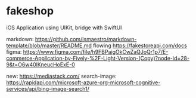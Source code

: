 # fakeshop
iOS Application using UIKit, bridge with SwiftUI

markdown: https://github.com/Ismaestro/markdown-template/blob/master/README.md
flowing https://fakestoreapi.com/docs
figma: https://www.figma.com/file/h9FBPaigOkCwZaQJoQr1p7/E-commerce-Application-by-Fively-%2F-Light-Version-(Copy)?node-id=28-9&t=O6w40lKneucHoExE-0

new: https://mediastack.com/
search-image: https://rapidapi.com/microsoft-azure-org-microsoft-cognitive-services/api/bing-image-search1/
